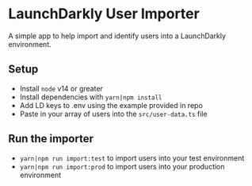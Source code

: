 # LaunchDarkly User Importer

A simple app to help import and identify users into a LaunchDarkly environment.

## Setup
 - Install `node` v14 or greater
 - Install dependencies with `yarn|npm install`
 - Add LD keys to .env using the example provided in repo
 - Paste in your array of users into the `src/user-data.ts` file


## Run the importer
 - `yarn|npm run import:test` to import users into your test environment
 - `yarn|npm run import:prod` to import users into your production environment

